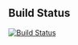 ## Build Status
[![Build Status](http://jenkins.sindica.to/job/grails-spring-social-core_master_build/badge/icon)](http://jenkins.sindica.to/job/grails-spring-social-core_master_build/)
